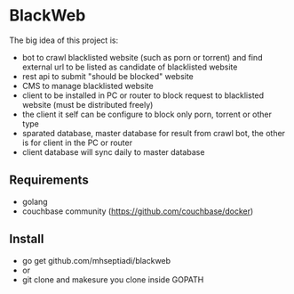 # BlackWeb

The big idea of this project is:
- bot to crawl blacklisted website (such as porn or torrent) and find external url to be listed as candidate of blacklisted website
- rest api to submit "should be blocked" website
- CMS to manage blacklisted website
- client to be installed in PC or router to block request to blacklisted website (must be distributed freely)
- the client it self can be configure to block only porn, torrent or other type
- sparated database, master database for result from crawl bot, the other is for client in the PC or router
- client database will sync daily to master database

## Requirements

- golang
- couchbase community (https://github.com/couchbase/docker)

## Install

- go get github.com/mhseptiadi/blackweb 
- or
- git clone and makesure you clone inside GOPATH
